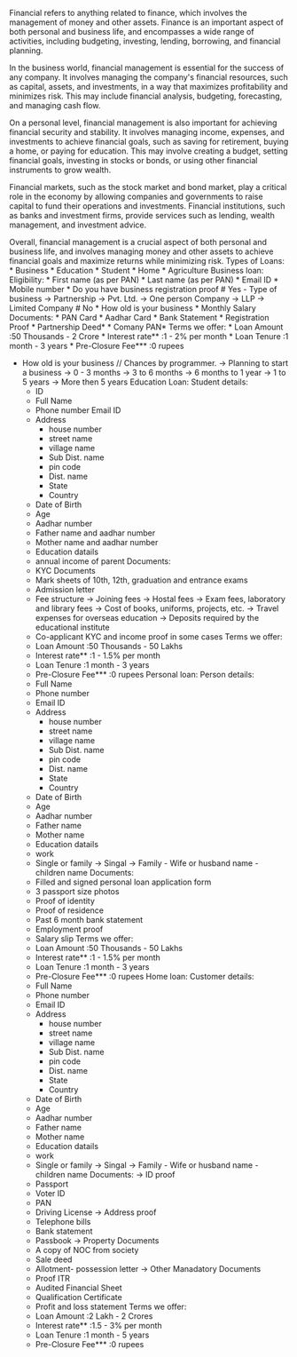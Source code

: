 Financial refers to anything related to finance, which involves the management of money and other assets. Finance is an important aspect of both personal and business life, and encompasses a wide range of activities, including budgeting, investing, lending, borrowing, and financial planning.

In the business world, financial management is essential for the success of any company. It involves managing the company's financial resources, such as capital, assets, and investments, in a way that maximizes profitability and minimizes risk. This may include financial analysis, budgeting, forecasting, and managing cash flow.

On a personal level, financial management is also important for achieving financial security and stability. It involves managing income, expenses, and investments to achieve financial goals, such as saving for retirement, buying a home, or paying for education. This may involve creating a budget, setting financial goals, investing in stocks or bonds, or using other financial instruments to grow wealth.

Financial markets, such as the stock market and bond market, play a critical role in the economy by allowing companies and governments to raise capital to fund their operations and investments. Financial institutions, such as banks and investment firms, provide services such as lending, wealth management, and investment advice.

Overall, financial management is a crucial aspect of both personal and business life, and involves managing money and other assets to achieve financial goals and maximize returns while minimizing risk.
Types of Loans:
	* Business
	* Education
	* Student
	* Home
	* Agriculture
Business loan:
Eligibility:
	* First name (as per PAN)
	* Last  name (as per PAN)
	* Email ID
	* Mobile number
	* Do you have business registration proof
		# Yes
			- Type of business
				-> Partnership
				-> Pvt. Ltd.
				-> One person Company
				-> LLP
				-> Limited Company
		# No
	* How old is your business
	* Monthly Salary
Documents:
	* PAN Card
	* Aadhar Card
	* Bank Statement
	* Registration Proof
	* Partnership Deed*
	* Comany PAN*
Terms we offer:
	* Loan Amount		  :50 Thousands - 2 Crore
	* Interest rate**	  :1 - 2% per month
	* Loan Tenure		  :1 month - 3 years
	* Pre-Closure Fee***  :0 rupees

* How old is your business
	// Chances by programmer.
		-> Planning to start a business
		-> 0 - 3 months
		-> 3 to 6 months
		-> 6 months to 1 year
		-> 1 to 5 years
		-> More then 5 years
Education Loan:
Student details:
	* ID
	* Full Name
	* Phone number
	Email ID
	* Address
		- house number
		- street name
		- village name
		- Sub Dist. name
		- pin code
		- Dist. name
		- State
		- Country
	* Date of Birth
	* Age
	* Aadhar number
	* Father name and aadhar number
	* Mother name and aadhar number
	* Education datails
	* annual income of parent
Documents:
	* KYC Documents
	* Mark sheets of 10th, 12th, graduation and entrance exams
	* Admission letter
	* Fee structure
		-> Joining fees
		-> Hostal fees
		-> Exam fees, laboratory and library fees
		-> Cost of books, uniforms, projects, etc.
		-> Travel expenses for overseas education
		-> Deposits required by the educational institute
	* Co-applicant KYC and income proof in some cases
Terms we offer:
	* Loan Amount		  :50 Thousands - 50 Lakhs
	* Interest rate**	  :1 - 1.5% per month
	* Loan Tenure		  :1 month - 3 years
	* Pre-Closure Fee***  :0 rupees
Personal loan:
Person details:
	* Full Name
	* Phone number
	* Email ID
	* Address
		- house number
		- street name
		- village name
		- Sub Dist. name
		- pin code
		- Dist. name
		- State
		- Country
	* Date of Birth
	* Age
	* Aadhar number
	* Father name
	* Mother name
	* Education datails
	* work
	* Single or family
		-> Singal
		-> Family
			- Wife or husband name
			- children name
Documents:
	* Filled and signed personal loan application form
	* 3 passport size photos
	* Proof of identity
	* Proof of residence
	* Past 6 month bank statement
	* Employment proof
	* Salary slip
Terms we offer:
	* Loan Amount		  :50 Thousands - 50 Lakhs
	* Interest rate**	  :1 - 1.5% per month
	* Loan Tenure		  :1 month - 3 years
	* Pre-Closure Fee***  :0 rupees
Home loan:
Customer details:
	* Full Name
	* Phone number
	* Email ID
	* Address
		- house number
		- street name
		- village name
		- Sub Dist. name
		- pin code
		- Dist. name
		- State
		- Country
	* Date of Birth
	* Age
	* Aadhar number
	* Father name
	* Mother name
	* Education datails
	* work
	* Single or family
		-> Singal
		-> Family
			- Wife or husband name
			- children name
Documents:
-> ID proof
	* Passport
	* Voter ID
	* PAN
	* Driving License
-> Address proof
	* Telephone bills
	* Bank statement
	* Passbook
-> Property Documents
	* A copy of NOC from society
	* Sale deed
	* Allotment- possession letter
-> Other Manadatory Documents
	* Proof ITR
	* Audited Financial Sheet
	* Qualification Certificate
	* Profit and loss statement
Terms we offer:
	* Loan Amount		  :2 Lakh - 2 Crores
	* Interest rate**	  :1.5 - 3% per month
	* Loan Tenure		  :1 month - 5 years
	* Pre-Closure Fee***  :0 rupees

